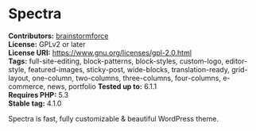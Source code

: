 # Spectra #
**Contributors:** [brainstormforce](https://profiles.wordpress.org/brainstormforce/)  
**License:** GPLv2 or later  
**License URI:** https://www.gnu.org/licenses/gpl-2.0.html  
**Tags:** full-site-editing, block-patterns, block-styles, custom-logo, editor-style, featured-images, sticky-post, wide-blocks, translation-ready, grid-layout, one-column, two-columns, three-columns, four-columns, e-commerce, news, portfolio 
**Tested up to:** 6.1.1  
**Requires PHP:** 5.3  
**Stable tag:** 4.1.0  

Spectra is fast, fully customizable & beautiful WordPress theme.